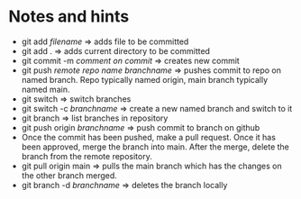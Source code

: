 # Notes and hints

- git add _filename_ => adds file to be committed
- git add . => adds current directory to be committed
- git commit -m _comment on commit_ => creates new commit
- git push _remote repo name_ _branchname_ => pushes commit to repo on named branch. Repo typically named origin, main branch typically named main.
- git switch => switch branches
- git switch -c _branchname_ => create a new named branch and switch to it
- git branch => list branches in repository
- git push origin _branchname_ => push commit to branch on github
- Once the commit has been pushed, make a pull request. Once it has been approved, merge the branch into main. After the merge, delete the branch from the remote repository.
- git pull origin main => pulls the main branch which has the changes on the other branch merged.
- git branch -d _branchname_ => deletes the branch locally
